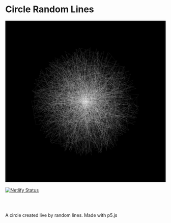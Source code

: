 # Circle Random Lines
<img src="https://github.com/michaelkolesidis/circle-random-lines/blob/main/circle-random-lines-screenshot.png">
<br>

[![Netlify Status](https://api.netlify.com/api/v1/badges/167fe081-b318-4922-b30b-3a7f76724456/deploy-status)](https://app.netlify.com/sites/circle-random-lines/deploys)

<br><br>

A circle created live by random lines. Made with p5.js


